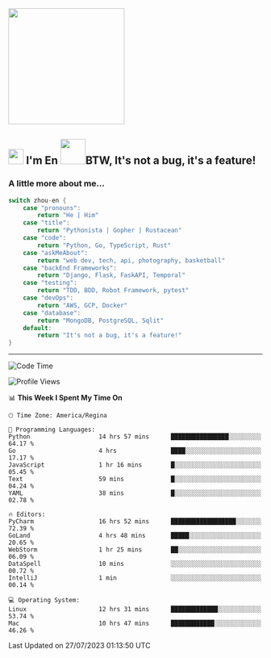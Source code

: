 <img align='center' src="https://media.giphy.com/media/GP1TJJSV4Ys1r64q2A/giphy.gif" width="230">

<h2><img src="https://emojis.slackmojis.com/emojis/images/1531849430/4246/blob-sunglasses.gif?1531849430" width="30"/> I'm En <img src="https://media.giphy.com/media/12oufCB0MyZ1Go/giphy.gif" width="50">BTW, It's not a bug, it's a feature!</h2>


<!-- <img align='right' src="https://media.giphy.com/media/M9gbBd9nbDrOTu1Mqx/giphy.gif" width="230"> -->


### A little more about me... 
<!--
```javascript
const zhou-en = {
    pronouns: "He" | "Him",
    title: "Pythonista" | "Gopher" | "Rustacean",
    code: ["Python", "Go", "Rust", "TypeScript"],
    askMeAbout: ["web dev", "tech", "app dev", "photography"],
    technologies: {
        backEnd: {
            python: ["Django", "Flask", "FaskAPI"],
            go: []
        },
        scraping: ["selenium", "scrapy", "spider"],
        testing: ["Robot Framework"],
        devOps: ["AWS", "Docker", "GCP", "Nginx"],
        databases: ["mongo", "postgresql", "sqlite"],
        misc: ["Firebase", "Heroku"]
    },
    architecture: ["Event Driven Architecture", "Microservices"],
    currentFocus: ["Temporal", "Rust"],
    funFact: "It's not a bug, it's a feature!"
};
```
  -->

```go
switch zhou-en {
    case "pronouns":
        return "He | Him"
    case "title":
        return "Pythonista | Gopher | Rustacean"
    case "code":
        return "Python, Go, TypeScript, Rust"
    case "askMeAbout":
        return "web dev, tech, api, photography, basketball"
    case "backEnd Frameworks":
        return "Django, Flask, FaskAPI, Temporal"
    case "testing":
        return "TDD, BDD, Robot Framework, pytest"
    case "devOps":
        return "AWS, GCP, Docker"
    case "database":
        return "MongoDB, PostgreSQL, Sqlit"
    default:
        return "It's not a bug, it's a feature!"
}
```




---
<!--START_SECTION:waka-->
![Code Time](http://img.shields.io/badge/Code%20Time-854%20hrs%2022%20mins-blue)

![Profile Views](http://img.shields.io/badge/Profile%20Views-0-blue)

📊 **This Week I Spent My Time On** 

```text
🕑︎ Time Zone: America/Regina

💬 Programming Languages: 
Python                   14 hrs 57 mins      ████████████████░░░░░░░░░   64.17 % 
Go                       4 hrs               ████░░░░░░░░░░░░░░░░░░░░░   17.17 % 
JavaScript               1 hr 16 mins        █░░░░░░░░░░░░░░░░░░░░░░░░   05.45 % 
Text                     59 mins             █░░░░░░░░░░░░░░░░░░░░░░░░   04.24 % 
YAML                     38 mins             █░░░░░░░░░░░░░░░░░░░░░░░░   02.78 % 

🔥 Editors: 
PyCharm                  16 hrs 52 mins      ██████████████████░░░░░░░   72.39 % 
GoLand                   4 hrs 48 mins       █████░░░░░░░░░░░░░░░░░░░░   20.65 % 
WebStorm                 1 hr 25 mins        ██░░░░░░░░░░░░░░░░░░░░░░░   06.09 % 
DataSpell                10 mins             ░░░░░░░░░░░░░░░░░░░░░░░░░   00.72 % 
IntelliJ                 1 min               ░░░░░░░░░░░░░░░░░░░░░░░░░   00.14 % 

💻 Operating System: 
Linux                    12 hrs 31 mins      █████████████░░░░░░░░░░░░   53.74 % 
Mac                      10 hrs 47 mins      ████████████░░░░░░░░░░░░░   46.26 % 
```


 Last Updated on 27/07/2023 01:13:50 UTC
<!--END_SECTION:waka-->
